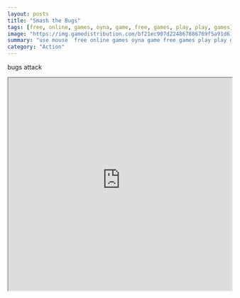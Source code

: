 ```yaml
---
layout: posts
title: "Smash the Bugs"
tags: [free, online, games, oyna, game, free, games, play, play, games]
image: "https://img.gamedistribution.com/bf21ec907d224867886769f5a91d61dc.jpg"
summary: "use mouse  free online games oyna game free games play play games"
category: "Action"
---
```


bugs attack

<iframe width="100%" height="480px;" src="https://html5.gamedistribution.com/bf21ec907d224867886769f5a91d61dc/"></iframe>
